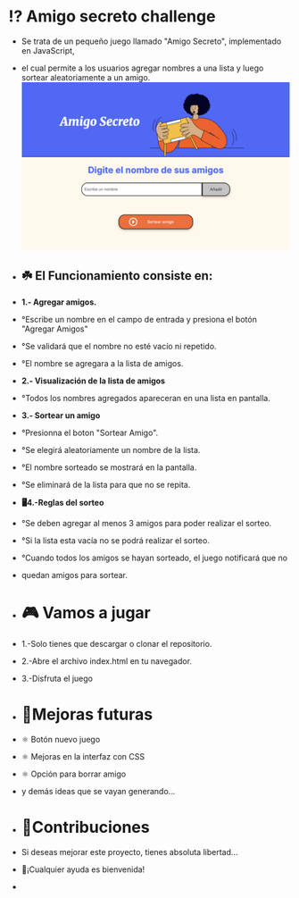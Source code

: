# ⁉️ Amigo secreto challenge

+ Se trata de un pequeño juego llamado "Amigo Secreto", implementado en JavaScript,
+ el cual permite a los usuarios agregar nombres a una lista y luego sortear aleatoriamente
a un amigo. 
![pantalla inicial](assets/cap1.png)
+ ## ☘️   **El Funcionamiento consiste en:**
+  **1.- Agregar amigos.**
+   °Escribe un nombre en el campo de entrada y presiona el botón "Agregar Amigos"
+   °Se validará que el nombre no esté vacío ni repetido.
+   °El nombre se agregara a la lista de amigos.
+ **2.- Visualización de la lista de amigos**
+   °Todos los nombres agregados apareceran en una lista en pantalla.
+  **3.- Sortear un amigo**
+    °Presionna el boton "Sortear Amigo".
+    °Se elegirá aleatoriamente un nombre de la lista.
+    °El nombre sorteado se mostrará en la pantalla.
+    °Se eliminará de la lista para que no se repita.

+  **🖥️4.-Reglas del sorteo**
+   °Se deben agregar al menos 3 amigos para poder realizar el sorteo.
+   °Si la lista esta vacía no se podrá realizar el sorteo.
+   °Cuando todos los amigos se hayan sorteado, el juego notificará que no
+   quedan amigos para sortear.

+   # 🎮 Vamos a jugar
+   1.-Solo tienes que descargar o clonar el repositorio.
+   2.-Abre el archivo index.html en tu navegador.
+   3.-Disfruta el juego

+   # 🧠Mejoras futuras
+   ⚛️ Botón nuevo juego
+   ⚛️ Mejoras en la interfaz con CSS
+   ⚛️ Opción para borrar amigo
+   y demás ideas que se vayan generando...

+   # 📢Contribuciones
+   Si deseas mejorar este proyecto, tienes absoluta libertad...
+   🤙¡Cualquier ayuda es bienvenida!
+   
 

